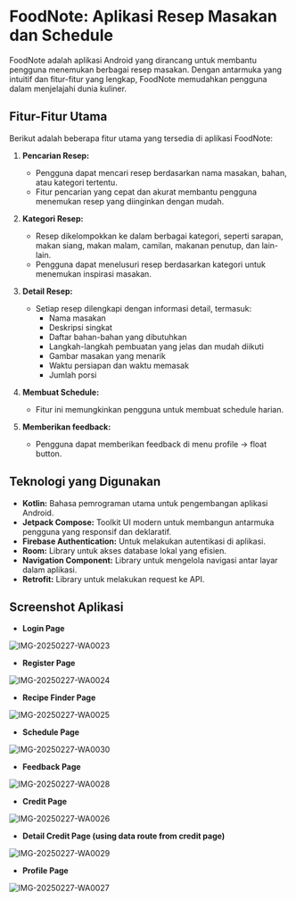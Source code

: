 # FoodNote: Aplikasi Resep Masakan dan Schedule

FoodNote adalah aplikasi Android yang dirancang untuk membantu pengguna menemukan berbagai resep masakan. Dengan antarmuka yang intuitif dan fitur-fitur yang lengkap, FoodNote memudahkan pengguna dalam menjelajahi dunia kuliner.

## Fitur-Fitur Utama

Berikut adalah beberapa fitur utama yang tersedia di aplikasi FoodNote:

1.  **Pencarian Resep:**
    *   Pengguna dapat mencari resep berdasarkan nama masakan, bahan, atau kategori tertentu.
    *   Fitur pencarian yang cepat dan akurat membantu pengguna menemukan resep yang diinginkan dengan mudah.

2.  **Kategori Resep:**
    *   Resep dikelompokkan ke dalam berbagai kategori, seperti sarapan, makan siang, makan malam, camilan, makanan penutup, dan lain-lain.
    *   Pengguna dapat menelusuri resep berdasarkan kategori untuk menemukan inspirasi masakan.

3.  **Detail Resep:**
    *   Setiap resep dilengkapi dengan informasi detail, termasuk:
        *   Nama masakan
        *   Deskripsi singkat
        *   Daftar bahan-bahan yang dibutuhkan
        *   Langkah-langkah pembuatan yang jelas dan mudah diikuti
        *   Gambar masakan yang menarik
        *   Waktu persiapan dan waktu memasak
        *   Jumlah porsi

4.  **Membuat Schedule:**
    *   Fitur ini memungkinkan pengguna untuk membuat schedule harian.

5.  **Memberikan feedback:**
    *   Pengguna dapat memberikan feedback di menu profile -> float button.

## Teknologi yang Digunakan

*   **Kotlin:** Bahasa pemrograman utama untuk pengembangan aplikasi Android.
*   **Jetpack Compose:** Toolkit UI modern untuk membangun antarmuka pengguna yang responsif dan deklaratif.
*   **Firebase Authentication:** Untuk melakukan autentikasi di aplikasi.
*   **Room:** Library untuk akses database lokal yang efisien.
*   **Navigation Component:** Library untuk mengelola navigasi antar layar dalam aplikasi.
*   **Retrofit:** Library untuk melakukan request ke API.

## Screenshot Aplikasi

*   **Login Page**

![IMG-20250227-WA0023](https://github.com/user-attachments/assets/86bac7ba-80c3-4c53-8ea2-5f2ee53b1844)

*   **Register Page**

![IMG-20250227-WA0024](https://github.com/user-attachments/assets/97e0def0-1019-4cac-9635-27a3d44371fa)

*   **Recipe Finder Page**

![IMG-20250227-WA0025](https://github.com/user-attachments/assets/a1de4f4c-6de4-4e58-83b5-4db53272265a)

*   **Schedule Page**

![IMG-20250227-WA0030](https://github.com/user-attachments/assets/1560e299-a256-45ab-a24c-557b85dfc692)

*   **Feedback Page**

![IMG-20250227-WA0028](https://github.com/user-attachments/assets/d098face-6326-4e78-b54b-d696e6e26f00)

*   **Credit Page**

![IMG-20250227-WA0026](https://github.com/user-attachments/assets/571d369f-9ede-4e9f-904a-7ebda0d8db58)

*   **Detail Credit Page (using data route from credit page)**

![IMG-20250227-WA0029](https://github.com/user-attachments/assets/0e80bc9d-a4bd-4c97-886d-757385277f1d)

*   **Profile Page**

![IMG-20250227-WA0027](https://github.com/user-attachments/assets/538eafe7-3bca-4f02-8ca1-8edc3b5f0dc5)
